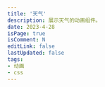 ```yaml
---
title: '天气'
description: 展示天气的动画组件。
date: 2023-4-28
isPage: true
isComment: N
editLink: false
lastUpdated: false
tags:
- 动画
- css
---
```


<WeatherCard />
